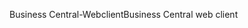 <span data-ttu-id="c0e78-101">Business Central-Webclient</span><span class="sxs-lookup"><span data-stu-id="c0e78-101">Business Central web client</span></span>
